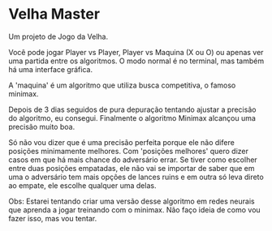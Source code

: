 # Velha Master

Um projeto de Jogo da Velha.

Você pode jogar Player vs Player, Player vs Maquina (X ou O) ou apenas ver uma partida entre os algoritmos. O modo normal é no terminal, mas também há uma interface gráfica.

A 'maquina' é um algoritmo que utiliza busca competitiva, o famoso minimax.

Depois de 3 dias seguidos de pura depuração tentando ajustar a precisão do algoritmo, eu consegui. Finalmente o algoritmo Minimax alcançou uma precisão muito boa.

Só não vou dizer que é uma precisão perfeita porque ele não difere posições minimamente melhores. Com 'posições melhores' quero dizer casos em que há mais chance do adversário errar. Se tiver como escolher entre duas posições empatadas, ele não vai se importar de saber que em uma o adversário tem mais opções de lances ruins e em outra só leva direto ao empate, ele escolhe qualquer uma delas.

Obs: Estarei tentando criar uma versão desse algoritmo em redes neurais que aprenda a jogar treinando com o minimax. Não faço ideia de como vou fazer isso, mas vou tentar.